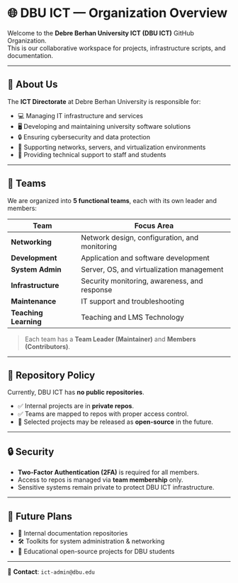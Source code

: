 # 🌐 DBU ICT — Organization Overview

Welcome to the **Debre Berhan University ICT (DBU ICT)** GitHub Organization.  
This is our collaborative workspace for projects, infrastructure scripts, and documentation.

---

## 📌 About Us
The **ICT Directorate** at Debre Berhan University is responsible for:
- 💻 Managing IT infrastructure and services  
- 🖥️ Developing and maintaining university software solutions  
- 🔒 Ensuring cybersecurity and data protection  
- 📡 Supporting networks, servers, and virtualization environments  
- 👥 Providing technical support to staff and students  

---

## 👥 Teams
We are organized into **5 functional teams**, each with its own leader and members:

| Team                      | Focus Area                                    |
|---------------------------|-----------------------------------------------|
| **Networking**            | Network design, configuration, and monitoring |
| **Development**           | Application and software development          |
| **System Admin**          | Server, OS, and virtualization management     |
| **Infrastructure**        | Security monitoring, awareness, and response  |
| **Maintenance**           | IT support and troubleshooting                |
| **Teaching Learning**     | Teaching and LMS Technology                   |

> Each team has a **Team Leader (Maintainer)** and **Members (Contributors)**.

---

## 📂 Repository Policy
Currently, DBU ICT has **no public repositories**.  
- ✅ Internal projects are in **private repos**.  
- ✅ Teams are mapped to repos with proper access control.  
- 🚀 Selected projects may be released as **open-source** in the future.  

---

## 🔒 Security
- **Two-Factor Authentication (2FA)** is required for all members.  
- Access to repos is managed via **team membership** only.  
- Sensitive systems remain private to protect DBU ICT infrastructure.  

---

## 🚀 Future Plans
- 📘 Internal documentation repositories  
- 🛠️ Toolkits for system administration & networking  
- 🏫 Educational open-source projects for DBU students  

---

📧 **Contact**: `ict-admin@dbu.edu`  

